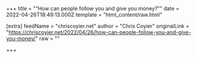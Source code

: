 
+++
title = "“How can people follow you and give you money?”"
date = 2022-04-26T18:49:13.000Z
template = "html_content/raw.html"

[extra]
feedName = "chriscoyier.net"
author = "Chris Coyier"
originalLink = "https://chriscoyier.net/2022/04/26/how-can-people-follow-you-and-give-you-money/"
raw = ""

+++

